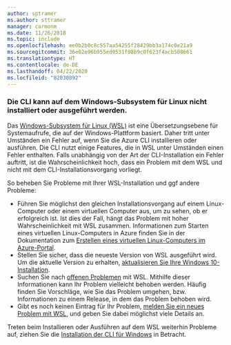 ```yaml
---
author: sptramer
ms.author: sttramer
manager: carmonm
ms.date: 11/26/2018
ms.topic: include
ms.openlocfilehash: ee0b2b0c8c557aa54255f28429bb3a174c0e21a9
ms.sourcegitcommit: 36e02e96b955ed0531f98b9c0f623f4acb508661
ms.translationtype: HT
ms.contentlocale: de-DE
ms.lasthandoff: 04/22/2020
ms.locfileid: "82030892"
---
```

### <a name="cli-fails-to-install-or-run-on-windows-subsystem-for-linux"></a>Die CLI kann auf dem Windows-Subsystem für Linux nicht installiert oder ausgeführt werden.

Das [Windows-Subsystem für Linux (WSL)](/windows/wsl/about) ist eine Übersetzungsebene für Systemaufrufe, die auf der Windows-Plattform basiert. Daher tritt unter Umständen ein Fehler auf, wenn Sie die Azure CLI installieren oder ausführen. Die CLI nutzt einige Features, die in WSL unter Umständen einen Fehler enthalten. Falls unabhängig von der Art der CLI-Installation ein Fehler auftritt, ist die Wahrscheinlichkeit hoch, dass ein Problem mit dem WSL und nicht mit dem CLI-Installationsvorgang vorliegt.

So beheben Sie Probleme mit Ihrer WSL-Installation und ggf andere Probleme:

* Führen Sie möglichst den gleichen Installationsvorgang auf einem Linux-Computer oder einem virtuellen Computer aus, um zu sehen, ob er erfolgreich ist. Ist dies der Fall, hängt das Problem mit hoher Wahrscheinlichkeit mit WSL zusammen. Informationen zum Starten eines virtuellen Linux-Computers in Azure finden Sie in der Dokumentation zum [Erstellen eines virtuellen Linux-Computers im Azure-Portal](/azure/virtual-machines/linux/quick-create-portal).
* Stellen Sie sicher, dass die neueste Version von WSL ausgeführt wird. Um die aktuelle Version zu erhalten, [aktualisieren Sie Ihre Windows 10-Installation](https://support.microsoft.com/help/4027667/windows-10-update).
* Suchen Sie nach [offenen Problemen](https://github.com/Microsoft/WSL/issues) mit WSL. Mithilfe dieser Informationen kann Ihr Problem vielleicht behoben werden.
  Häufig finden Sie Vorschläge, wie Sie das Problem umgehen, bzw. Informationen zu einem Release, in dem das Problem behoben wird.
* Gibt es noch keinen Eintrag für Ihr Problem, [melden Sie ein neues Problem mit WSL](https://github.com/Microsoft/WSL/issues/new), und geben Sie dabei möglichst viele Details an.

Treten beim Installieren oder Ausführen auf dem WSL weiterhin Probleme auf, ziehen Sie die [Installation der CLI für Windows](../install-azure-cli-windows.md) in Betracht.
